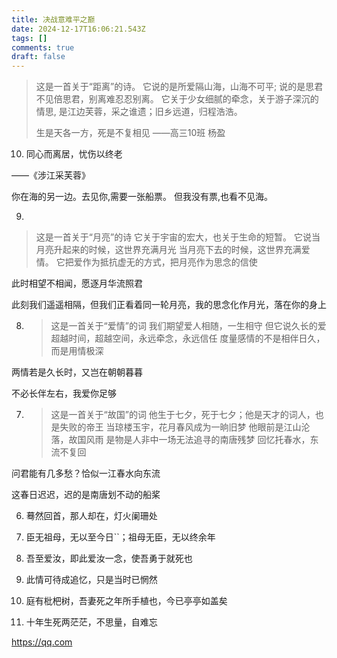 ```yaml
---
title: 决战意难平之巅
date: 2024-12-17T16:06:21.543Z
tags: []
comments: true
draft: false
---
```


> 这是一首关于“距离”的诗。
> 它说的是所爱隔山海，山海不可平;
> 说的是思君不见倍思君，别离难忍忍别离。
> 它关于少女细腻的牵念，关于游子深沉的情思,
> 是江边芙蓉，采之谁遗；旧乡远道，归程浩浩。
>
> 生是天各一方，死是不复相见 ——高三10班 杨盈

10. 同心而离居，忧伤以终老

——《涉江采芙蓉》

你在海的另一边。去见你,需要一张船票。
但我没有票,也看不见海。

9.

> 这是一首关于“月亮”的诗
> 它关于宇宙的宏大，也关于生命的短暂。
> 它说当月亮升起来的时候，这世界充满月光
> 当月亮下去的时候，这世界充满爱情。
> 它把爱作为抵抗虚无的方式，把月亮作为思念的信使

此时相望不相闻，愿逐月华流照君

此刻我们遥遥相隔，但我们正看着同一轮月亮，我的思念化作月光，落在你的身上

8.  > 这是一首关于“爱情”的词
    > 我们期望爱人相随，一生相守
    > 但它说久长的爱超越时间，超越空间，永远牵念，永远信任
    > 度量感情的不是相伴日久，而是用情极深

两情若是久长时，又岂在朝朝暮暮

不必长伴左右，我爱你足够

7.  > 这是一首关于“故国”的词
    > 他生于七夕，死于七夕；他是天才的词人，也是失败的帝王
    > 当琼楼玉宇，花月春风成为一晌旧梦
    > 他眼前是江山沦落，故国风雨
    > 是物是人非中一场无法追寻的南唐残梦
    > 回忆托春水，东流不复回

问君能有几多愁？恰似一江春水向东流

这春日迟迟，迟的是南唐划不动的船桨

6. 蓦然回首，那人却在，灯火阑珊处

7. 臣无祖母，无以至今日``；祖母无臣，无以终余年

8. 吾至爱汝，即此爱汝一念，使吾勇于就死也

9. 此情可待成追忆，只是当时已惘然

10. 庭有枇杷树，吾妻死之年所手植也，今已亭亭如盖矣

11. 十年生死两茫茫，不思量，自难忘

https://qq.com

<hd></hd>
